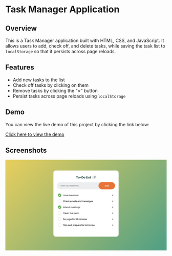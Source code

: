 # Task Manager Application

## Overview

This is a Task Manager application built with HTML, CSS, and JavaScript. It allows users to add, check off, and delete tasks, while saving the task list to `localStorage` so that it persists across page reloads.

## Features

- Add new tasks to the list
- Check off tasks by clicking on them
- Remove tasks by clicking the "×" button
- Persist tasks across page reloads using `localStorage`

## Demo

You can view the live demo of this project by clicking the link below:

[Click here to view the demo](https://skylaryhu.github.io/To-Do-List-App-/)

## Screenshots
![screenshot](screenshots/screenshot_1.png)


